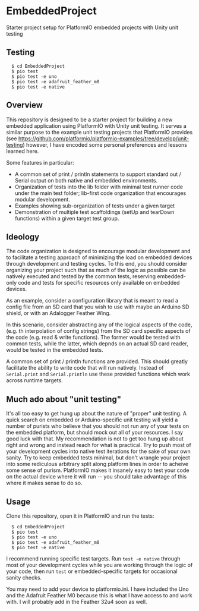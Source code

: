 # EmbeddedProject

Starter project setup for PlatformIO embedded projects with Unity unit testing


## Testing

```
  $ cd EmbeddedProject
  $ pio test
  $ pio test -e uno
  $ pio test -e adafruit_feather_m0
  $ pio test -e native
```

## Overview

This repository is designed to be a starter project for building a new
embedded application using PlatformIO with Unity unit testing. It serves a
similar purpose to the example unit testing projects that PlatformIO provides
(see https://github.com/platformio/platformio-examples/tree/develop/unit-testing)
however, I have encoded some personal preferences and lessons learned here.

Some features in particular:

 * A common set of print / println statements to support standard out / Serial
   output on both native and embedded environments.
 * Organization of tests into the lib folder with minimal test runner code
   under the main test folder; lib-first code organization that
   encourages modular development.
 * Examples showing sub-organization of tests under a given target
 * Demonstration of multiple test scaffoldings (setUp and tearDown functions)
   within a given target test group.


## Ideology

The code organization is designed to encourage modular development and to
facilitate a testing approach of minimizing the load on embedded devices
through development and testing cycles. To this end, you should consider
organizing your project such that as much of the logic as possible can be
natively executed and tested by the common tests, reserving embedded-only
code and tests for specific resources only available on embedded devices.

As an example, consider a configuration library that is meant to read a
config file from an SD card that you wish to use with maybe an Arduino SD
shield, or with an Adalogger Feather Wing.

In this scenario, consider abstracting any of the logical aspects of the code,
(e.g. th interpolation of config strings) from the SD card specific aspects
of the code (e.g. read & write functions). The former would be tested with
common tests, while the latter, which depnds on an actual SD card reader, would
be tested in the embedded tests.

A common set of print / println functions are provided. This should greatly
facilitate the ability to write code that will run natively. Instead of
`Serial.print` and `Serial.println` use these provided functions which work
across runtime targets.

## Much ado about "unit testing"

It's all too easy to get hung up about the nature of "proper" unit testing.
A quick search on embedded or Arduino-specific unit testing will yield a
number of purists who believe that you should not run any of your tests
on the embedded platform, but should mock out all of your resources. I say
good luck with that. My recommendation is not to get too hung up about right
and wrong and instead reach for what is practical. Try to push most of your
development cycles into native test iterations for the sake of your own sanity.
Try to keep embedded tests minimal, but don't wrangle your project into some
rediculous arbitrary split along platform lines in order to acheive some sense
of purism. PlatformIO makes it insanely easy to test your code on the actual
device where it will run -- you should take advantage of this where it makes
sense to do so.

## Usage

Clone this repository, open it in PlatformIO and run the tests:

```
  $ cd EmbeddedProject
  $ pio test
  $ pio test -e uno
  $ pio test -e adafruit_feather_m0
  $ pio test -e native
```

I recommend running specific test targets. Run `test -e native` through most
of your development cycles while you are working through the logic of your
code, then run `test` or embedded-specific targets for occasional sanity checks.

You may need to add your device to platformio.ini. I have included the Uno and
the Adafruit Feather M0 because this is what I have access to and work with. I
will probably add in the Feather 32u4 soon as well.
